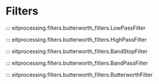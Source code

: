 # Filters

::: eitprocessing.filters.butterworth_filters.LowPassFilter

::: eitprocessing.filters.butterworth_filters.HighPassFilter

::: eitprocessing.filters.butterworth_filters.BandStopFilter

::: eitprocessing.filters.butterworth_filters.BandPassFilter

::: eitprocessing.filters.butterworth_filters.ButterworthFilter

